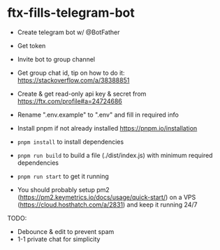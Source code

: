# ftx-fills-telegram-bot

- Create telegram bot w/ @BotFather

- Get token

- Invite bot to group channel

- Get group chat id, tip on how to do it: https://stackoverflow.com/a/38388851

- Create & get read-only api key & secret from https://ftx.com/profile#a=24724686

- Rename ".env.example" to ".env" and fill in required info

- Install pnpm if not already installed https://pnpm.io/installation

- `pnpm install` to install dependencies

- `pnpm run build` to build a file (./dist/index.js) with minimum required dependencies

- `pnpm run start` to get it running

- You should probably setup pm2 (https://pm2.keymetrics.io/docs/usage/quick-start/) on a VPS (https://cloud.hosthatch.com/a/2831) and keep it running 24/7


TODO:
- Debounce & edit to prevent spam
- 1-1 private chat for simplicity
